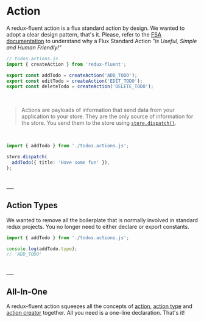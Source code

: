 # Action

A redux-fluent action is a flux standard action by design. We wanted to adopt a clear design pattern, that's it. 
Please, refer to the [FSA documentation](https://github.com/redux-utilities/flux-standard-action) to understand why a Flux Standard Action _"is Useful, Simple and Human Friendly!"_

```typescript
// todos.actions.js
import { createAction } from 'redux-fluent';

export const addTodo = createAction('ADD_TODO');
export const editTodo = createAction('EDIT_TODO');
export const deleteTodo = createAction('DELETE_TODO');
```

<br />

> Actions are payloads of information that send data from your application to your store.
> They are the only source of information for the store. You send them to the store using [`store.dispatch()`](https://redux.js.org/api/store#dispatchaction).

<br />

```typescript
import { addTodo } from './todos.actions.js';

store.dispatch(
  addTodo({ title: 'Have some fun' }),
);
```

<br />
___

## Action Types

We wanted to remove all the boilerplate that is normally involved in standard redux projects.
You no longer need to either declare or export constants. 

```typescript
import { addTodo } from './todos.actions.js';

console.log(addTodo.type);
// 'ADD_TODO'
```

<br />
___

## All-In-One

A redux-fluent action squeezes all the concepts of [action](https://redux.js.org/basics/actions#actions), [action type](https://redux.js.org/basics/actions#actions) and [action creator](https://redux.js.org/basics/actions#action-creators) together.
All you need is a one-line declaration. That's it! 


